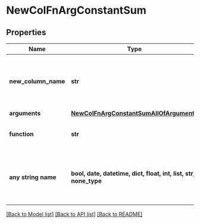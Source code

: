 # NewColFnArgConstantSum


## Properties
Name | Type | Description | Notes
------------ | ------------- | ------------- | -------------
**new_column_name** | **str** | Name of the new column as it was known in the training dataset. | 
**arguments** | [**NewColFnArgConstantSumAllOfArguments**](NewColFnArgConstantSumAllOfArguments.md) |  | 
**function** | **str** |  | defaults to "constant sum"
**any string name** | **bool, date, datetime, dict, float, int, list, str, none_type** | any string name can be used but the value must be the correct type | [optional]

[[Back to Model list]](../README.md#documentation-for-models) [[Back to API list]](../README.md#documentation-for-api-endpoints) [[Back to README]](../README.md)


